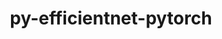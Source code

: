 ---
title: "py-efficientnet-pytorch"
layout: cache
categories: [package, develop]
meta: {"compilers": ["none"], "num_specs": 182, "num_specs_by_stack": {"ml-darwin-aarch64-mps": 34, "ml-linux-aarch64-cpu": 34, "ml-linux-aarch64-cuda": 39, "ml-linux-x86_64-cpu": 35, "ml-linux-x86_64-cuda": 40, "root": 182}, "oss": ["sequoia", "ubuntu24.04"], "platforms": ["darwin", "linux"], "stacks": ["ml-darwin-aarch64-mps", "ml-linux-aarch64-cpu", "ml-linux-aarch64-cuda", "ml-linux-x86_64-cpu", "ml-linux-x86_64-cuda", "root"], "targets": ["aarch64", "x86_64_v3"], "versions": ["0.7.1"]}
spec_details: [{"compiler": "none", "hash": "2evu4w7xddarcr6mavplr6gvyj3stzzk", "os": "ubuntu24.04", "platform": "linux", "size": "-", "stacks": ["ml-linux-aarch64-cpu", "root"], "target": "aarch64", "variants": ["build_system=python_pip"], "versions": ["0.7.1"]}, {"compiler": "none", "hash": "2pty2ca43jtyklbcbs5ssznqkz75rqzh", "os": "sequoia", "platform": "darwin", "size": "-", "stacks": ["ml-darwin-aarch64-mps", "root"], "target": "aarch64", "variants": ["build_system=python_pip"], "versions": ["0.7.1"]}, {"compiler": "none", "hash": "2x4eqkazckurbtgbgtbaiao7yh6vp4ru", "os": "sequoia", "platform": "darwin", "size": "-", "stacks": ["ml-darwin-aarch64-mps", "root"], "target": "aarch64", "variants": ["build_system=python_pip"], "versions": ["0.7.1"]}, {"compiler": "none", "hash": "3bxwnxkj3rkyktqbkc2tfqkm2ofl4bej", "os": "ubuntu24.04", "platform": "linux", "size": "-", "stacks": ["ml-linux-x86_64-cpu", "root"], "target": "x86_64_v3", "variants": ["build_system=python_pip"], "versions": ["0.7.1"]}, {"compiler": "none", "hash": "3nbxvuif4t5m4vydaempwxwnpysppide", "os": "sequoia", "platform": "darwin", "size": "-", "stacks": ["ml-darwin-aarch64-mps", "root"], "target": "aarch64", "variants": ["build_system=python_pip"], "versions": ["0.7.1"]}, {"compiler": "none", "hash": "3qh23ktbh47jxarszcdvbmwfnzflg6h4", "os": "ubuntu24.04", "platform": "linux", "size": "-", "stacks": ["ml-linux-aarch64-cpu", "root"], "target": "aarch64", "variants": ["build_system=python_pip"], "versions": ["0.7.1"]}, {"compiler": "none", "hash": "44b4oefttj6xcg5ihw5vbyheluh32xor", "os": "ubuntu24.04", "platform": "linux", "size": "-", "stacks": ["ml-linux-x86_64-cuda", "root"], "target": "x86_64_v3", "variants": ["build_system=python_pip"], "versions": ["0.7.1"]}, {"compiler": "none", "hash": "44wm3lvht37feydhiv5kgnilvxyh4zjl", "os": "sequoia", "platform": "darwin", "size": "-", "stacks": ["ml-darwin-aarch64-mps", "root"], "target": "aarch64", "variants": ["build_system=python_pip"], "versions": ["0.7.1"]}, {"compiler": "none", "hash": "4bjcttgevw767y2i53hinfxtb74piiio", "os": "ubuntu24.04", "platform": "linux", "size": "-", "stacks": ["ml-linux-aarch64-cuda", "root"], "target": "aarch64", "variants": ["build_system=python_pip"], "versions": ["0.7.1"]}, {"compiler": "none", "hash": "4c3yuv5gegkcrdcptknmbt4bfyrmepgw", "os": "sequoia", "platform": "darwin", "size": "-", "stacks": ["ml-darwin-aarch64-mps", "root"], "target": "aarch64", "variants": ["build_system=python_pip"], "versions": ["0.7.1"]}, {"compiler": "none", "hash": "4kehtppv43oh2kusq3za47ys3d3w7o4n", "os": "ubuntu24.04", "platform": "linux", "size": "-", "stacks": ["ml-linux-x86_64-cpu", "root"], "target": "x86_64_v3", "variants": ["build_system=python_pip"], "versions": ["0.7.1"]}, {"compiler": "none", "hash": "4nzoigyr35lldscqvtmkezgugg2c5pe5", "os": "ubuntu24.04", "platform": "linux", "size": "-", "stacks": ["ml-linux-x86_64-cuda", "root"], "target": "x86_64_v3", "variants": ["build_system=python_pip"], "versions": ["0.7.1"]}, {"compiler": "none", "hash": "4qxu2bkvtmlqfrmcm2dnz4xpzzagjimr", "os": "ubuntu24.04", "platform": "linux", "size": "-", "stacks": ["ml-linux-x86_64-cpu", "root"], "target": "x86_64_v3", "variants": ["build_system=python_pip"], "versions": ["0.7.1"]}, {"compiler": "none", "hash": "4t2zihj4w6jifxvtggekhkwkxcuircyp", "os": "sequoia", "platform": "darwin", "size": "-", "stacks": ["ml-darwin-aarch64-mps", "root"], "target": "aarch64", "variants": ["build_system=python_pip"], "versions": ["0.7.1"]}, {"compiler": "none", "hash": "4udow5hoq74k5ej424e4efm6qglpzorn", "os": "ubuntu24.04", "platform": "linux", "size": "-", "stacks": ["ml-linux-aarch64-cpu", "root"], "target": "aarch64", "variants": ["build_system=python_pip"], "versions": ["0.7.1"]}, {"compiler": "none", "hash": "5bqxmryocio7jkmagvss3t3vuy5mpz2d", "os": "ubuntu24.04", "platform": "linux", "size": "-", "stacks": ["ml-linux-aarch64-cuda", "root"], "target": "aarch64", "variants": ["build_system=python_pip"], "versions": ["0.7.1"]}, {"compiler": "none", "hash": "5estjoppnbbfwjzplzlpam6sr4jrjhde", "os": "ubuntu24.04", "platform": "linux", "size": "-", "stacks": ["ml-linux-x86_64-cuda", "root"], "target": "x86_64_v3", "variants": ["build_system=python_pip"], "versions": ["0.7.1"]}, {"compiler": "none", "hash": "6l65ogw7nk6q275g4dhpey2c7ziwfvrg", "os": "sequoia", "platform": "darwin", "size": "-", "stacks": ["ml-darwin-aarch64-mps", "root"], "target": "aarch64", "variants": ["build_system=python_pip"], "versions": ["0.7.1"]}, {"compiler": "none", "hash": "6mnjmggktzyzefuafynrjmczzgzrlgsd", "os": "ubuntu24.04", "platform": "linux", "size": "-", "stacks": ["ml-linux-x86_64-cuda", "root"], "target": "x86_64_v3", "variants": ["build_system=python_pip"], "versions": ["0.7.1"]}, {"compiler": "none", "hash": "6uplb42fi37rcf3yi5ajikc7v5okxxb5", "os": "ubuntu24.04", "platform": "linux", "size": "-", "stacks": ["ml-linux-aarch64-cpu", "root"], "target": "aarch64", "variants": ["build_system=python_pip"], "versions": ["0.7.1"]}, {"compiler": "none", "hash": "6ydswws4hpwv6ryhjebeessrqh32g6hc", "os": "ubuntu24.04", "platform": "linux", "size": "-", "stacks": ["ml-linux-x86_64-cuda", "root"], "target": "x86_64_v3", "variants": ["build_system=python_pip"], "versions": ["0.7.1"]}, {"compiler": "none", "hash": "6zc7rn7dj7gxgbjrbdggrmezre2kwzau", "os": "ubuntu24.04", "platform": "linux", "size": "-", "stacks": ["ml-linux-aarch64-cpu", "root"], "target": "aarch64", "variants": ["build_system=python_pip"], "versions": ["0.7.1"]}, {"compiler": "none", "hash": "72v7isebhnhbmcd6hvgp2muvba4xwad3", "os": "ubuntu24.04", "platform": "linux", "size": "-", "stacks": ["ml-linux-aarch64-cpu", "root"], "target": "aarch64", "variants": ["build_system=python_pip"], "versions": ["0.7.1"]}, {"compiler": "none", "hash": "76d4pyfyj4blz3qpa7kp3rvrtf7lch7z", "os": "sequoia", "platform": "darwin", "size": "-", "stacks": ["ml-darwin-aarch64-mps", "root"], "target": "aarch64", "variants": ["build_system=python_pip"], "versions": ["0.7.1"]}, {"compiler": "none", "hash": "77eayfuwq6emgtfhajmiboszg4w6pxfm", "os": "ubuntu24.04", "platform": "linux", "size": "-", "stacks": ["ml-linux-aarch64-cuda", "root"], "target": "aarch64", "variants": ["build_system=python_pip"], "versions": ["0.7.1"]}, {"compiler": "none", "hash": "7cri72jrlh63mjyz6ipo2y4ulqta26ag", "os": "sequoia", "platform": "darwin", "size": "-", "stacks": ["ml-darwin-aarch64-mps", "root"], "target": "aarch64", "variants": ["build_system=python_pip"], "versions": ["0.7.1"]}, {"compiler": "none", "hash": "7duy35pycgldcoqdwz5jqmie7qowjdms", "os": "ubuntu24.04", "platform": "linux", "size": "-", "stacks": ["ml-linux-x86_64-cpu", "root"], "target": "x86_64_v3", "variants": ["build_system=python_pip"], "versions": ["0.7.1"]}, {"compiler": "none", "hash": "7grfu2663ao2lfynkxxt5cpyih6wupm7", "os": "ubuntu24.04", "platform": "linux", "size": "-", "stacks": ["ml-linux-x86_64-cpu", "root"], "target": "x86_64_v3", "variants": ["build_system=python_pip"], "versions": ["0.7.1"]}, {"compiler": "none", "hash": "7j5ksu7c4gyw6y3tinqg2bdao2mmkvsf", "os": "sequoia", "platform": "darwin", "size": "-", "stacks": ["ml-darwin-aarch64-mps", "root"], "target": "aarch64", "variants": ["build_system=python_pip"], "versions": ["0.7.1"]}, {"compiler": "none", "hash": "7oy3ixdtquyasefeocgdec7mnkgnhjer", "os": "ubuntu24.04", "platform": "linux", "size": "-", "stacks": ["ml-linux-x86_64-cpu", "root"], "target": "x86_64_v3", "variants": ["build_system=python_pip"], "versions": ["0.7.1"]}, {"compiler": "none", "hash": "7pbw4qckbnbr2c7ztw2icsqnzk4ghvsk", "os": "sequoia", "platform": "darwin", "size": "-", "stacks": ["ml-darwin-aarch64-mps", "root"], "target": "aarch64", "variants": ["build_system=python_pip"], "versions": ["0.7.1"]}, {"compiler": "none", "hash": "7pgfak6avvc5dcncbm2cfp7bykyurw25", "os": "sequoia", "platform": "darwin", "size": "-", "stacks": ["ml-darwin-aarch64-mps", "root"], "target": "aarch64", "variants": ["build_system=python_pip"], "versions": ["0.7.1"]}, {"compiler": "none", "hash": "a4ghihhztq4pho6kzcdx2fvgd6uymyyl", "os": "ubuntu24.04", "platform": "linux", "size": "-", "stacks": ["ml-linux-x86_64-cuda", "root"], "target": "x86_64_v3", "variants": ["build_system=python_pip"], "versions": ["0.7.1"]}, {"compiler": "none", "hash": "a5pnxn4hqi6ajo4tbm4tvszbufhudb27", "os": "ubuntu24.04", "platform": "linux", "size": "-", "stacks": ["ml-linux-aarch64-cpu", "root"], "target": "aarch64", "variants": ["build_system=python_pip"], "versions": ["0.7.1"]}, {"compiler": "none", "hash": "apfnlfu7oaeeao3qi6rajxwa5bb7stcg", "os": "ubuntu24.04", "platform": "linux", "size": "-", "stacks": ["ml-linux-aarch64-cuda", "root"], "target": "aarch64", "variants": ["build_system=python_pip"], "versions": ["0.7.1"]}, {"compiler": "none", "hash": "aps3ixug5urtydus2mikqnmmdxd6jekh", "os": "ubuntu24.04", "platform": "linux", "size": "-", "stacks": ["ml-linux-x86_64-cuda", "root"], "target": "x86_64_v3", "variants": ["build_system=python_pip"], "versions": ["0.7.1"]}, {"compiler": "none", "hash": "b6viqrejhpyzx27zz4iaq3hu74k5kyoo", "os": "ubuntu24.04", "platform": "linux", "size": "-", "stacks": ["ml-linux-aarch64-cuda", "root"], "target": "aarch64", "variants": ["build_system=python_pip"], "versions": ["0.7.1"]}, {"compiler": "none", "hash": "bnenbwi56ie2qr2vb7ovyteklk67ubqv", "os": "ubuntu24.04", "platform": "linux", "size": "-", "stacks": ["ml-linux-x86_64-cpu", "root"], "target": "x86_64_v3", "variants": ["build_system=python_pip"], "versions": ["0.7.1"]}, {"compiler": "none", "hash": "buabljoyvz7km3425wll7ae5sp5pzf3e", "os": "ubuntu24.04", "platform": "linux", "size": "-", "stacks": ["ml-linux-x86_64-cpu", "root"], "target": "x86_64_v3", "variants": ["build_system=python_pip"], "versions": ["0.7.1"]}, {"compiler": "none", "hash": "bufjjv7nsuha3rjy7jizuapphqdrrkdl", "os": "ubuntu24.04", "platform": "linux", "size": "-", "stacks": ["ml-linux-aarch64-cuda", "root"], "target": "aarch64", "variants": ["build_system=python_pip"], "versions": ["0.7.1"]}, {"compiler": "none", "hash": "bv47dsfvisx7h7camnx7l7wut5brf57n", "os": "ubuntu24.04", "platform": "linux", "size": "-", "stacks": ["ml-linux-aarch64-cuda", "root"], "target": "aarch64", "variants": ["build_system=python_pip"], "versions": ["0.7.1"]}, {"compiler": "none", "hash": "bwkbl3cork2msaqcwo7iny6rr4hyzazu", "os": "ubuntu24.04", "platform": "linux", "size": "-", "stacks": ["ml-linux-aarch64-cpu", "root"], "target": "aarch64", "variants": ["build_system=python_pip"], "versions": ["0.7.1"]}, {"compiler": "none", "hash": "co34nfelqkieiuaf7hvdvs4jxypxspww", "os": "ubuntu24.04", "platform": "linux", "size": "-", "stacks": ["ml-linux-aarch64-cpu", "root"], "target": "aarch64", "variants": ["build_system=python_pip"], "versions": ["0.7.1"]}, {"compiler": "none", "hash": "cquhwanhsfcyosj3y2w7violtk67jgbq", "os": "ubuntu24.04", "platform": "linux", "size": "-", "stacks": ["ml-linux-aarch64-cuda", "root"], "target": "aarch64", "variants": ["build_system=python_pip"], "versions": ["0.7.1"]}, {"compiler": "none", "hash": "cr4rbvpyxb3ax22k6qlinw3rufjrnkap", "os": "ubuntu24.04", "platform": "linux", "size": "-", "stacks": ["ml-linux-x86_64-cpu", "root"], "target": "x86_64_v3", "variants": ["build_system=python_pip"], "versions": ["0.7.1"]}, {"compiler": "none", "hash": "cunt7wgn6hkbghggctvlk46otzqowzvz", "os": "ubuntu24.04", "platform": "linux", "size": "-", "stacks": ["ml-linux-aarch64-cuda", "root"], "target": "aarch64", "variants": ["build_system=python_pip"], "versions": ["0.7.1"]}, {"compiler": "none", "hash": "cwd5rm7pdonesxjsz5fhfswzyw6idet4", "os": "ubuntu24.04", "platform": "linux", "size": "-", "stacks": ["ml-linux-aarch64-cpu", "root"], "target": "aarch64", "variants": ["build_system=python_pip"], "versions": ["0.7.1"]}, {"compiler": "none", "hash": "djoneuf7o772obfyjakkr3o7w3cgeaa3", "os": "ubuntu24.04", "platform": "linux", "size": "-", "stacks": ["ml-linux-aarch64-cpu", "root"], "target": "aarch64", "variants": ["build_system=python_pip"], "versions": ["0.7.1"]}, {"compiler": "none", "hash": "dy24uh7gzg7ry4lghbxlk6vnjuynlfaq", "os": "ubuntu24.04", "platform": "linux", "size": "-", "stacks": ["ml-linux-aarch64-cpu", "root"], "target": "aarch64", "variants": ["build_system=python_pip"], "versions": ["0.7.1"]}, {"compiler": "none", "hash": "dy6y347xjx4uxxv77onfd5b267qnynoy", "os": "ubuntu24.04", "platform": "linux", "size": "-", "stacks": ["ml-linux-aarch64-cpu", "root"], "target": "aarch64", "variants": ["build_system=python_pip"], "versions": ["0.7.1"]}, {"compiler": "none", "hash": "dyfufqmo63lf5z2eqy45hgw6kuniorgq", "os": "ubuntu24.04", "platform": "linux", "size": "-", "stacks": ["ml-linux-x86_64-cuda", "root"], "target": "x86_64_v3", "variants": ["build_system=python_pip"], "versions": ["0.7.1"]}, {"compiler": "none", "hash": "ebncn7zwgtxpotzgjcdo5anairyksnkg", "os": "ubuntu24.04", "platform": "linux", "size": "-", "stacks": ["ml-linux-aarch64-cuda", "root"], "target": "aarch64", "variants": ["build_system=python_pip"], "versions": ["0.7.1"]}, {"compiler": "none", "hash": "f2apxkfyvn7ckdv4nbj5ry2hx6wqqcgx", "os": "sequoia", "platform": "darwin", "size": "-", "stacks": ["ml-darwin-aarch64-mps", "root"], "target": "aarch64", "variants": ["build_system=python_pip"], "versions": ["0.7.1"]}, {"compiler": "none", "hash": "f3zjlynxmfnfoeqfilgqwiuk3yszll5x", "os": "sequoia", "platform": "darwin", "size": "-", "stacks": ["ml-darwin-aarch64-mps", "root"], "target": "aarch64", "variants": ["build_system=python_pip"], "versions": ["0.7.1"]}, {"compiler": "none", "hash": "f4ljyu2fuumq4q7oofptij2dhsf6f622", "os": "sequoia", "platform": "darwin", "size": "-", "stacks": ["ml-darwin-aarch64-mps", "root"], "target": "aarch64", "variants": ["build_system=python_pip"], "versions": ["0.7.1"]}, {"compiler": "none", "hash": "f5i5fsdornhdmmghvjxx2iws4fevwegu", "os": "ubuntu24.04", "platform": "linux", "size": "-", "stacks": ["ml-linux-x86_64-cuda", "root"], "target": "x86_64_v3", "variants": ["build_system=python_pip"], "versions": ["0.7.1"]}, {"compiler": "none", "hash": "f5ur6qg2qr553cwi7p7ca3bscnwpx3nn", "os": "ubuntu24.04", "platform": "linux", "size": "-", "stacks": ["ml-linux-x86_64-cuda", "root"], "target": "x86_64_v3", "variants": ["build_system=python_pip"], "versions": ["0.7.1"]}, {"compiler": "none", "hash": "faxidzukuc2y7twsszc4pxfjlmf5guar", "os": "ubuntu24.04", "platform": "linux", "size": "-", "stacks": ["ml-linux-x86_64-cuda", "root"], "target": "x86_64_v3", "variants": ["build_system=python_pip"], "versions": ["0.7.1"]}, {"compiler": "none", "hash": "ff62tys6li3jwsuecxpjh6rbbgns22em", "os": "ubuntu24.04", "platform": "linux", "size": "-", "stacks": ["ml-linux-x86_64-cpu", "root"], "target": "x86_64_v3", "variants": ["build_system=python_pip"], "versions": ["0.7.1"]}, {"compiler": "none", "hash": "ftwsymtx5biz3tepibw7hlyv7w2h46um", "os": "ubuntu24.04", "platform": "linux", "size": "-", "stacks": ["ml-linux-aarch64-cpu", "root"], "target": "aarch64", "variants": ["build_system=python_pip"], "versions": ["0.7.1"]}, {"compiler": "none", "hash": "g5orrvicbkodydtkuynjdokgtnxdzreb", "os": "ubuntu24.04", "platform": "linux", "size": "-", "stacks": ["ml-linux-aarch64-cuda", "root"], "target": "aarch64", "variants": ["build_system=python_pip"], "versions": ["0.7.1"]}, {"compiler": "none", "hash": "ggdjfmlcc7bxtbsgndzis47aqxzox7qn", "os": "ubuntu24.04", "platform": "linux", "size": "-", "stacks": ["ml-linux-x86_64-cuda", "root"], "target": "x86_64_v3", "variants": ["build_system=python_pip"], "versions": ["0.7.1"]}, {"compiler": "none", "hash": "gi436hjnhp3ica75q7vu626ozre4p6bv", "os": "ubuntu24.04", "platform": "linux", "size": "-", "stacks": ["ml-linux-x86_64-cuda", "root"], "target": "x86_64_v3", "variants": ["build_system=python_pip"], "versions": ["0.7.1"]}, {"compiler": "none", "hash": "gsd4ycqstdnwupsqcmwwxmjcau2ze33x", "os": "ubuntu24.04", "platform": "linux", "size": "-", "stacks": ["ml-linux-aarch64-cpu", "root"], "target": "aarch64", "variants": ["build_system=python_pip"], "versions": ["0.7.1"]}, {"compiler": "none", "hash": "gwis74twk4t4js7rd3b4c7jhetn4phxk", "os": "ubuntu24.04", "platform": "linux", "size": "-", "stacks": ["ml-linux-aarch64-cpu", "root"], "target": "aarch64", "variants": ["build_system=python_pip"], "versions": ["0.7.1"]}, {"compiler": "none", "hash": "hbmcjkiubgudlkaoj5lfs3mdnh3kpehb", "os": "ubuntu24.04", "platform": "linux", "size": "-", "stacks": ["ml-linux-aarch64-cuda", "root"], "target": "aarch64", "variants": ["build_system=python_pip"], "versions": ["0.7.1"]}, {"compiler": "none", "hash": "hgjucbh75txiciu4j7s32gkimdaay74q", "os": "ubuntu24.04", "platform": "linux", "size": "-", "stacks": ["ml-linux-x86_64-cuda", "root"], "target": "x86_64_v3", "variants": ["build_system=python_pip"], "versions": ["0.7.1"]}, {"compiler": "none", "hash": "hmdfzpxnxod7p5ionpwq67w3kohl5odg", "os": "ubuntu24.04", "platform": "linux", "size": "-", "stacks": ["ml-linux-aarch64-cuda", "root"], "target": "aarch64", "variants": ["build_system=python_pip"], "versions": ["0.7.1"]}, {"compiler": "none", "hash": "huucmzenrtmyqkiodsbruebuers6bco3", "os": "sequoia", "platform": "darwin", "size": "-", "stacks": ["ml-darwin-aarch64-mps", "root"], "target": "aarch64", "variants": ["build_system=python_pip"], "versions": ["0.7.1"]}, {"compiler": "none", "hash": "hxgg6b6h3aq2klh2msgoge3bqtzd5lyb", "os": "ubuntu24.04", "platform": "linux", "size": "-", "stacks": ["ml-linux-aarch64-cpu", "root"], "target": "aarch64", "variants": ["build_system=python_pip"], "versions": ["0.7.1"]}, {"compiler": "none", "hash": "i4oggtslx5wmhd6asj55xbdrzwzyfs4p", "os": "ubuntu24.04", "platform": "linux", "size": "-", "stacks": ["ml-linux-x86_64-cpu", "root"], "target": "x86_64_v3", "variants": ["build_system=python_pip"], "versions": ["0.7.1"]}, {"compiler": "none", "hash": "i6xeh3aj3m6cxo6k4f5u4pxccwlttehk", "os": "sequoia", "platform": "darwin", "size": "-", "stacks": ["ml-darwin-aarch64-mps", "root"], "target": "aarch64", "variants": ["build_system=python_pip"], "versions": ["0.7.1"]}, {"compiler": "none", "hash": "iivwhqe57gnn2wfdiv7muwf6qu77uxwb", "os": "ubuntu24.04", "platform": "linux", "size": "-", "stacks": ["ml-linux-x86_64-cuda", "root"], "target": "x86_64_v3", "variants": ["build_system=python_pip"], "versions": ["0.7.1"]}, {"compiler": "none", "hash": "iym6jrimuhjzmkzpjssp6e45w735gose", "os": "ubuntu24.04", "platform": "linux", "size": "-", "stacks": ["ml-linux-aarch64-cpu", "root"], "target": "aarch64", "variants": ["build_system=python_pip"], "versions": ["0.7.1"]}, {"compiler": "none", "hash": "j5kogplu46xzolmokxtp4auipe3qqjtf", "os": "ubuntu24.04", "platform": "linux", "size": "-", "stacks": ["ml-linux-aarch64-cuda", "root"], "target": "aarch64", "variants": ["build_system=python_pip"], "versions": ["0.7.1"]}, {"compiler": "none", "hash": "j7zqhjzlpakuluvtsihzbhujtfsg2afy", "os": "ubuntu24.04", "platform": "linux", "size": "-", "stacks": ["ml-linux-x86_64-cuda", "root"], "target": "x86_64_v3", "variants": ["build_system=python_pip"], "versions": ["0.7.1"]}, {"compiler": "none", "hash": "jl5z3bnx7p6h3t2zten3ow5o2izrdxrl", "os": "sequoia", "platform": "darwin", "size": "-", "stacks": ["ml-darwin-aarch64-mps", "root"], "target": "aarch64", "variants": ["build_system=python_pip"], "versions": ["0.7.1"]}, {"compiler": "none", "hash": "jufcr6wys7o7kd3m64rcmdgvomxdwhcg", "os": "ubuntu24.04", "platform": "linux", "size": "-", "stacks": ["ml-linux-x86_64-cpu", "root"], "target": "x86_64_v3", "variants": ["build_system=python_pip"], "versions": ["0.7.1"]}, {"compiler": "none", "hash": "kdmg3hv664q2httt6mv6jfbwn4jkc62b", "os": "ubuntu24.04", "platform": "linux", "size": "-", "stacks": ["ml-linux-x86_64-cpu", "root"], "target": "x86_64_v3", "variants": ["build_system=python_pip"], "versions": ["0.7.1"]}, {"compiler": "none", "hash": "khuzafubmu5oykm7new4bo4zz6xb5kyr", "os": "ubuntu24.04", "platform": "linux", "size": "-", "stacks": ["ml-linux-aarch64-cpu", "root"], "target": "aarch64", "variants": ["build_system=python_pip"], "versions": ["0.7.1"]}, {"compiler": "none", "hash": "l3qcvghmn3vaxneckvcmbha3kba3z6bu", "os": "ubuntu24.04", "platform": "linux", "size": "-", "stacks": ["ml-linux-x86_64-cuda", "root"], "target": "x86_64_v3", "variants": ["build_system=python_pip"], "versions": ["0.7.1"]}, {"compiler": "none", "hash": "lcz26d3nz5wumm6avawd7yspyfcvc23l", "os": "sequoia", "platform": "darwin", "size": "-", "stacks": ["ml-darwin-aarch64-mps", "root"], "target": "aarch64", "variants": ["build_system=python_pip"], "versions": ["0.7.1"]}, {"compiler": "none", "hash": "lgmeawxmwofbi55vfcovywj4efn2eoau", "os": "ubuntu24.04", "platform": "linux", "size": "-", "stacks": ["ml-linux-x86_64-cpu", "root"], "target": "x86_64_v3", "variants": ["build_system=python_pip"], "versions": ["0.7.1"]}, {"compiler": "none", "hash": "lszcr4tasiv5pfnlc5zuozj5kczh4xac", "os": "ubuntu24.04", "platform": "linux", "size": "-", "stacks": ["ml-linux-aarch64-cpu", "root"], "target": "aarch64", "variants": ["build_system=python_pip"], "versions": ["0.7.1"]}, {"compiler": "none", "hash": "lwyugziaf6h744zx7rtukouxjegmn7b5", "os": "ubuntu24.04", "platform": "linux", "size": "-", "stacks": ["ml-linux-aarch64-cpu", "root"], "target": "aarch64", "variants": ["build_system=python_pip"], "versions": ["0.7.1"]}, {"compiler": "none", "hash": "lymsmeysoisyytfki44qszzaronbwilv", "os": "ubuntu24.04", "platform": "linux", "size": "-", "stacks": ["ml-linux-x86_64-cpu", "root"], "target": "x86_64_v3", "variants": ["build_system=python_pip"], "versions": ["0.7.1"]}, {"compiler": "none", "hash": "m5s5oa7dgla33mflhhubvrlegmzsodgp", "os": "ubuntu24.04", "platform": "linux", "size": "-", "stacks": ["ml-linux-x86_64-cpu", "root"], "target": "x86_64_v3", "variants": ["build_system=python_pip"], "versions": ["0.7.1"]}, {"compiler": "none", "hash": "mg554aasktm2obpntrvni6wuvn6aogp4", "os": "ubuntu24.04", "platform": "linux", "size": "-", "stacks": ["ml-linux-aarch64-cuda", "root"], "target": "aarch64", "variants": ["build_system=python_pip"], "versions": ["0.7.1"]}, {"compiler": "none", "hash": "mkqnhqlagaf5ec4v6oivncbfiihn4otp", "os": "ubuntu24.04", "platform": "linux", "size": "-", "stacks": ["ml-linux-x86_64-cuda", "root"], "target": "x86_64_v3", "variants": ["build_system=python_pip"], "versions": ["0.7.1"]}, {"compiler": "none", "hash": "mp6mdc3hpn75ot3g3tx2lysxako5kaiq", "os": "ubuntu24.04", "platform": "linux", "size": "-", "stacks": ["ml-linux-aarch64-cpu", "root"], "target": "aarch64", "variants": ["build_system=python_pip"], "versions": ["0.7.1"]}, {"compiler": "none", "hash": "mwgp5vd6igaxwhhm6pl2sarzfgg7tb6e", "os": "ubuntu24.04", "platform": "linux", "size": "-", "stacks": ["ml-linux-aarch64-cuda", "root"], "target": "aarch64", "variants": ["build_system=python_pip"], "versions": ["0.7.1"]}, {"compiler": "none", "hash": "mxevyqcebslafe7nulf2sxhcsw5egnvj", "os": "sequoia", "platform": "darwin", "size": "-", "stacks": ["ml-darwin-aarch64-mps", "root"], "target": "aarch64", "variants": ["build_system=python_pip"], "versions": ["0.7.1"]}, {"compiler": "none", "hash": "n2gcmabgmzaqgah6hmfs3z3ziqcuxqgx", "os": "ubuntu24.04", "platform": "linux", "size": "-", "stacks": ["ml-linux-x86_64-cuda", "root"], "target": "x86_64_v3", "variants": ["build_system=python_pip"], "versions": ["0.7.1"]}, {"compiler": "none", "hash": "n6xykt445h2ajmnvyho2zqsw6co4qfmg", "os": "ubuntu24.04", "platform": "linux", "size": "-", "stacks": ["ml-linux-x86_64-cuda", "root"], "target": "x86_64_v3", "variants": ["build_system=python_pip"], "versions": ["0.7.1"]}, {"compiler": "none", "hash": "nhiuwv73mxrq6wu45g3mlxmayhsxrm2v", "os": "ubuntu24.04", "platform": "linux", "size": "-", "stacks": ["ml-linux-aarch64-cuda", "root"], "target": "aarch64", "variants": ["build_system=python_pip"], "versions": ["0.7.1"]}, {"compiler": "none", "hash": "nvvzrxm3chzdskdrsdv3fzmc4q7iovp2", "os": "ubuntu24.04", "platform": "linux", "size": "-", "stacks": ["ml-linux-aarch64-cuda", "root"], "target": "aarch64", "variants": ["build_system=python_pip"], "versions": ["0.7.1"]}, {"compiler": "none", "hash": "ny5zabl6g6ykf4tuxze5tjs3qvk6yh7c", "os": "ubuntu24.04", "platform": "linux", "size": "-", "stacks": ["ml-linux-aarch64-cuda", "root"], "target": "aarch64", "variants": ["build_system=python_pip"], "versions": ["0.7.1"]}, {"compiler": "none", "hash": "oaxqgdhw6vswifgfc3ejhc2hsxqzxpvk", "os": "ubuntu24.04", "platform": "linux", "size": "-", "stacks": ["ml-linux-aarch64-cpu", "root"], "target": "aarch64", "variants": ["build_system=python_pip"], "versions": ["0.7.1"]}, {"compiler": "none", "hash": "ojrn4eeux4zhjfu76ahfkfbpi6yhi4ts", "os": "sequoia", "platform": "darwin", "size": "-", "stacks": ["ml-darwin-aarch64-mps", "root"], "target": "aarch64", "variants": ["build_system=python_pip"], "versions": ["0.7.1"]}, {"compiler": "none", "hash": "oqaer46tl7btidj5y3bcf3klu6xjp2ng", "os": "sequoia", "platform": "darwin", "size": "-", "stacks": ["ml-darwin-aarch64-mps", "root"], "target": "aarch64", "variants": ["build_system=python_pip"], "versions": ["0.7.1"]}, {"compiler": "none", "hash": "osxpwpgv7nucxruaourayugm7kscbj3m", "os": "ubuntu24.04", "platform": "linux", "size": "-", "stacks": ["ml-linux-x86_64-cuda", "root"], "target": "x86_64_v3", "variants": ["build_system=python_pip"], "versions": ["0.7.1"]}, {"compiler": "none", "hash": "otjq7ji7dsgyv56jm5elgl4ju7cqltmg", "os": "ubuntu24.04", "platform": "linux", "size": "-", "stacks": ["ml-linux-aarch64-cuda", "root"], "target": "aarch64", "variants": ["build_system=python_pip"], "versions": ["0.7.1"]}, {"compiler": "none", "hash": "oz5q4og7nmicpgxow7mc5aujef7rpp2i", "os": "ubuntu24.04", "platform": "linux", "size": "-", "stacks": ["ml-linux-x86_64-cpu", "root"], "target": "x86_64_v3", "variants": ["build_system=python_pip"], "versions": ["0.7.1"]}, {"compiler": "none", "hash": "pbnnizqxa2uyckgnjr5633zq7hzntn3t", "os": "ubuntu24.04", "platform": "linux", "size": "-", "stacks": ["ml-linux-x86_64-cuda", "root"], "target": "x86_64_v3", "variants": ["build_system=python_pip"], "versions": ["0.7.1"]}, {"compiler": "none", "hash": "pctcyrltlxfinwme6uyodhtb7ool6cjx", "os": "ubuntu24.04", "platform": "linux", "size": "-", "stacks": ["ml-linux-aarch64-cuda", "root"], "target": "aarch64", "variants": ["build_system=python_pip"], "versions": ["0.7.1"]}, {"compiler": "none", "hash": "peutuiw5baqxcbioybzb337entzdndy3", "os": "ubuntu24.04", "platform": "linux", "size": "-", "stacks": ["ml-linux-x86_64-cuda", "root"], "target": "x86_64_v3", "variants": ["build_system=python_pip"], "versions": ["0.7.1"]}, {"compiler": "none", "hash": "pfbgnfwntl2ay7rnfp6rw744d57arh4d", "os": "ubuntu24.04", "platform": "linux", "size": "-", "stacks": ["ml-linux-x86_64-cpu", "root"], "target": "x86_64_v3", "variants": ["build_system=python_pip"], "versions": ["0.7.1"]}, {"compiler": "none", "hash": "pgvhciom5um2hrn2wfstlx5ljz77ovpv", "os": "ubuntu24.04", "platform": "linux", "size": "-", "stacks": ["ml-linux-aarch64-cuda", "root"], "target": "aarch64", "variants": ["build_system=python_pip"], "versions": ["0.7.1"]}, {"compiler": "none", "hash": "pi3hhulipbextjjx5msp7tjqcz3hwpsk", "os": "ubuntu24.04", "platform": "linux", "size": "-", "stacks": ["ml-linux-aarch64-cpu", "root"], "target": "aarch64", "variants": ["build_system=python_pip"], "versions": ["0.7.1"]}, {"compiler": "none", "hash": "pik2j2kxquysdcebqzjbynl2523v32ni", "os": "ubuntu24.04", "platform": "linux", "size": "-", "stacks": ["ml-linux-aarch64-cpu", "root"], "target": "aarch64", "variants": ["build_system=python_pip"], "versions": ["0.7.1"]}, {"compiler": "none", "hash": "po7u6owkbonqv4p5i36gyyitb4wn25i2", "os": "sequoia", "platform": "darwin", "size": "-", "stacks": ["ml-darwin-aarch64-mps", "root"], "target": "aarch64", "variants": ["build_system=python_pip"], "versions": ["0.7.1"]}, {"compiler": "none", "hash": "pp2c7zctnvrue4d2rpnrz3os7whzye3p", "os": "ubuntu24.04", "platform": "linux", "size": "-", "stacks": ["ml-linux-x86_64-cuda", "root"], "target": "x86_64_v3", "variants": ["build_system=python_pip"], "versions": ["0.7.1"]}, {"compiler": "none", "hash": "qau6ajq4eaq5iaghmwzscitvjcrtxe3l", "os": "ubuntu24.04", "platform": "linux", "size": "-", "stacks": ["ml-linux-aarch64-cuda", "root"], "target": "aarch64", "variants": ["build_system=python_pip"], "versions": ["0.7.1"]}, {"compiler": "none", "hash": "qdqj3d75hgqujz6uyti3c64ppiw2bglq", "os": "sequoia", "platform": "darwin", "size": "-", "stacks": ["ml-darwin-aarch64-mps", "root"], "target": "aarch64", "variants": ["build_system=python_pip"], "versions": ["0.7.1"]}, {"compiler": "none", "hash": "qf4xmx6gbngmcqrywvhxuodcogisaalj", "os": "ubuntu24.04", "platform": "linux", "size": "-", "stacks": ["ml-linux-aarch64-cuda", "root"], "target": "aarch64", "variants": ["build_system=python_pip"], "versions": ["0.7.1"]}, {"compiler": "none", "hash": "qgx2zqcenwa7bnhqifsxlojcsbu62k6h", "os": "sequoia", "platform": "darwin", "size": "-", "stacks": ["ml-darwin-aarch64-mps", "root"], "target": "aarch64", "variants": ["build_system=python_pip"], "versions": ["0.7.1"]}, {"compiler": "none", "hash": "qlatwbz3jb24v3sxb5gvynayhjnbfbhe", "os": "ubuntu24.04", "platform": "linux", "size": "-", "stacks": ["ml-linux-aarch64-cuda", "root"], "target": "aarch64", "variants": ["build_system=python_pip"], "versions": ["0.7.1"]}, {"compiler": "none", "hash": "qmz4jwshtormz5hmp6q5xejbmzlz2grw", "os": "ubuntu24.04", "platform": "linux", "size": "-", "stacks": ["ml-linux-x86_64-cuda", "root"], "target": "x86_64_v3", "variants": ["build_system=python_pip"], "versions": ["0.7.1"]}, {"compiler": "none", "hash": "qqvcpjzze4p4ticjg3oqwp7u45tcc53o", "os": "ubuntu24.04", "platform": "linux", "size": "-", "stacks": ["ml-linux-x86_64-cpu", "root"], "target": "x86_64_v3", "variants": ["build_system=python_pip"], "versions": ["0.7.1"]}, {"compiler": "none", "hash": "r4xayfh6wfkkdcx6s7kggldxdzu7n6ii", "os": "ubuntu24.04", "platform": "linux", "size": "-", "stacks": ["ml-linux-x86_64-cuda", "root"], "target": "x86_64_v3", "variants": ["build_system=python_pip"], "versions": ["0.7.1"]}, {"compiler": "none", "hash": "rfmst3ajbwopioift457jopvvkukb3ez", "os": "ubuntu24.04", "platform": "linux", "size": "-", "stacks": ["ml-linux-aarch64-cpu", "root"], "target": "aarch64", "variants": ["build_system=python_pip"], "versions": ["0.7.1"]}, {"compiler": "none", "hash": "rfpy6alcdhydfbklyv2wrbp3h6bfp7gd", "os": "ubuntu24.04", "platform": "linux", "size": "-", "stacks": ["ml-linux-aarch64-cuda", "root"], "target": "aarch64", "variants": ["build_system=python_pip"], "versions": ["0.7.1"]}, {"compiler": "none", "hash": "rhmr2kliod635rt7qob2gcmtgldydrz3", "os": "ubuntu24.04", "platform": "linux", "size": "-", "stacks": ["ml-linux-x86_64-cuda", "root"], "target": "x86_64_v3", "variants": ["build_system=python_pip"], "versions": ["0.7.1"]}, {"compiler": "none", "hash": "rjjdls6het7c6s5hmejgtkix2hlifq56", "os": "ubuntu24.04", "platform": "linux", "size": "-", "stacks": ["ml-linux-aarch64-cuda", "root"], "target": "aarch64", "variants": ["build_system=python_pip"], "versions": ["0.7.1"]}, {"compiler": "none", "hash": "rpbuxiclspiclwyzbxmsqjvx7hvf25jo", "os": "ubuntu24.04", "platform": "linux", "size": "-", "stacks": ["ml-linux-x86_64-cpu", "root"], "target": "x86_64_v3", "variants": ["build_system=python_pip"], "versions": ["0.7.1"]}, {"compiler": "none", "hash": "rxmon3ndlkoveqiar7mrybgbkihoigch", "os": "ubuntu24.04", "platform": "linux", "size": "-", "stacks": ["ml-linux-x86_64-cpu", "root"], "target": "x86_64_v3", "variants": ["build_system=python_pip"], "versions": ["0.7.1"]}, {"compiler": "none", "hash": "s2gjhx5325fqxla2j7tcuerll7enppbj", "os": "ubuntu24.04", "platform": "linux", "size": "-", "stacks": ["ml-linux-x86_64-cpu", "root"], "target": "x86_64_v3", "variants": ["build_system=python_pip"], "versions": ["0.7.1"]}, {"compiler": "none", "hash": "s6omsoym46gqj3fp6rqrsesmknoaf7a6", "os": "ubuntu24.04", "platform": "linux", "size": "-", "stacks": ["ml-linux-aarch64-cpu", "root"], "target": "aarch64", "variants": ["build_system=python_pip"], "versions": ["0.7.1"]}, {"compiler": "none", "hash": "sb2dvc2a37uwr6mpof4rc7vt5a4ojet3", "os": "ubuntu24.04", "platform": "linux", "size": "-", "stacks": ["ml-linux-x86_64-cuda", "root"], "target": "x86_64_v3", "variants": ["build_system=python_pip"], "versions": ["0.7.1"]}, {"compiler": "none", "hash": "sedl4re45q7lwcpavh7a26amcapt4ced", "os": "sequoia", "platform": "darwin", "size": "-", "stacks": ["ml-darwin-aarch64-mps", "root"], "target": "aarch64", "variants": ["build_system=python_pip"], "versions": ["0.7.1"]}, {"compiler": "none", "hash": "simi5tr5wjgpf7omww67uhnjxv3cxsz7", "os": "ubuntu24.04", "platform": "linux", "size": "-", "stacks": ["ml-linux-x86_64-cpu", "root"], "target": "x86_64_v3", "variants": ["build_system=python_pip"], "versions": ["0.7.1"]}, {"compiler": "none", "hash": "swp7y5si2me367unicvu356imhwpec6z", "os": "ubuntu24.04", "platform": "linux", "size": "-", "stacks": ["ml-linux-x86_64-cpu", "root"], "target": "x86_64_v3", "variants": ["build_system=python_pip"], "versions": ["0.7.1"]}, {"compiler": "none", "hash": "sxr65alrk7bs5mjdarxsuppzol6s6vdb", "os": "ubuntu24.04", "platform": "linux", "size": "-", "stacks": ["ml-linux-x86_64-cpu", "root"], "target": "x86_64_v3", "variants": ["build_system=python_pip"], "versions": ["0.7.1"]}, {"compiler": "none", "hash": "t57g2clhguai2bxo3qnmh546mpqzr7tk", "os": "ubuntu24.04", "platform": "linux", "size": "-", "stacks": ["ml-linux-x86_64-cpu", "root"], "target": "x86_64_v3", "variants": ["build_system=python_pip"], "versions": ["0.7.1"]}, {"compiler": "none", "hash": "tcz5lrgrvkgzferyt3ga6gpcxuq45rgn", "os": "ubuntu24.04", "platform": "linux", "size": "-", "stacks": ["ml-linux-aarch64-cpu", "root"], "target": "aarch64", "variants": ["build_system=python_pip"], "versions": ["0.7.1"]}, {"compiler": "none", "hash": "tfposeiq3xtip3yhxqvijttbvhljqhy4", "os": "ubuntu24.04", "platform": "linux", "size": "-", "stacks": ["ml-linux-aarch64-cpu", "root"], "target": "aarch64", "variants": ["build_system=python_pip"], "versions": ["0.7.1"]}, {"compiler": "none", "hash": "tjpcfa7vv35fuuzpkrcfajizyf3ug7rm", "os": "ubuntu24.04", "platform": "linux", "size": "-", "stacks": ["ml-linux-aarch64-cuda", "root"], "target": "aarch64", "variants": ["build_system=python_pip"], "versions": ["0.7.1"]}, {"compiler": "none", "hash": "to6r4usqoyekvxv3oishvzvpsjcymgrn", "os": "ubuntu24.04", "platform": "linux", "size": "-", "stacks": ["ml-linux-x86_64-cuda", "root"], "target": "x86_64_v3", "variants": ["build_system=python_pip"], "versions": ["0.7.1"]}, {"compiler": "none", "hash": "tv2jfzxoi6v6rs7ir7bkibwrqlrpp7id", "os": "ubuntu24.04", "platform": "linux", "size": "-", "stacks": ["ml-linux-x86_64-cuda", "root"], "target": "x86_64_v3", "variants": ["build_system=python_pip"], "versions": ["0.7.1"]}, {"compiler": "none", "hash": "u2mgyv4y7xkszkr4liifo5gtzukpm7ca", "os": "ubuntu24.04", "platform": "linux", "size": "-", "stacks": ["ml-linux-aarch64-cpu", "root"], "target": "aarch64", "variants": ["build_system=python_pip"], "versions": ["0.7.1"]}, {"compiler": "none", "hash": "u75npuvg725f22pbbu2momtpv7l5yoib", "os": "ubuntu24.04", "platform": "linux", "size": "-", "stacks": ["ml-linux-x86_64-cuda", "root"], "target": "x86_64_v3", "variants": ["build_system=python_pip"], "versions": ["0.7.1"]}, {"compiler": "none", "hash": "uf2dpsfswafpfrzhahepavi6qqti6vbq", "os": "ubuntu24.04", "platform": "linux", "size": "-", "stacks": ["ml-linux-aarch64-cuda", "root"], "target": "aarch64", "variants": ["build_system=python_pip"], "versions": ["0.7.1"]}, {"compiler": "none", "hash": "uff7ofhjcr26vlbjbjf6kej5uq44vdvh", "os": "ubuntu24.04", "platform": "linux", "size": "-", "stacks": ["ml-linux-x86_64-cpu", "root"], "target": "x86_64_v3", "variants": ["build_system=python_pip"], "versions": ["0.7.1"]}, {"compiler": "none", "hash": "ufv6sbxgaphbkq67eavmoyrvkqvtm3vb", "os": "sequoia", "platform": "darwin", "size": "-", "stacks": ["ml-darwin-aarch64-mps", "root"], "target": "aarch64", "variants": ["build_system=python_pip"], "versions": ["0.7.1"]}, {"compiler": "none", "hash": "uh5z57e2vouszq74mtuoysxgrw4asgjq", "os": "ubuntu24.04", "platform": "linux", "size": "-", "stacks": ["ml-linux-aarch64-cuda", "root"], "target": "aarch64", "variants": ["build_system=python_pip"], "versions": ["0.7.1"]}, {"compiler": "none", "hash": "umircawv7ouulh46atkb3zyi5kbe3sry", "os": "ubuntu24.04", "platform": "linux", "size": "-", "stacks": ["ml-linux-x86_64-cpu", "root"], "target": "x86_64_v3", "variants": ["build_system=python_pip"], "versions": ["0.7.1"]}, {"compiler": "none", "hash": "v2alallygarx3n52wepeqal3t75dnnlq", "os": "ubuntu24.04", "platform": "linux", "size": "-", "stacks": ["ml-linux-x86_64-cuda", "root"], "target": "x86_64_v3", "variants": ["build_system=python_pip"], "versions": ["0.7.1"]}, {"compiler": "none", "hash": "veojcyw2mtnuypwqneqkciqltcyqtjbu", "os": "sequoia", "platform": "darwin", "size": "-", "stacks": ["ml-darwin-aarch64-mps", "root"], "target": "aarch64", "variants": ["build_system=python_pip"], "versions": ["0.7.1"]}, {"compiler": "none", "hash": "vjsww6vjpztyvqzski6kiqqvvmzafbwp", "os": "ubuntu24.04", "platform": "linux", "size": "-", "stacks": ["ml-linux-aarch64-cuda", "root"], "target": "aarch64", "variants": ["build_system=python_pip"], "versions": ["0.7.1"]}, {"compiler": "none", "hash": "vmehm37lwcdogr52lptqhe6h3qewrz5c", "os": "sequoia", "platform": "darwin", "size": "-", "stacks": ["ml-darwin-aarch64-mps", "root"], "target": "aarch64", "variants": ["build_system=python_pip"], "versions": ["0.7.1"]}, {"compiler": "none", "hash": "vrruwxhozexdqhis2bzxbkbp5yhsr5ga", "os": "ubuntu24.04", "platform": "linux", "size": "-", "stacks": ["ml-linux-x86_64-cpu", "root"], "target": "x86_64_v3", "variants": ["build_system=python_pip"], "versions": ["0.7.1"]}, {"compiler": "none", "hash": "vwfq7re57llu5hmeyslkhgjocrm7uw56", "os": "ubuntu24.04", "platform": "linux", "size": "-", "stacks": ["ml-linux-x86_64-cpu", "root"], "target": "x86_64_v3", "variants": ["build_system=python_pip"], "versions": ["0.7.1"]}, {"compiler": "none", "hash": "w66n7s76zxdat6ad75ot26chcl6cw3bm", "os": "ubuntu24.04", "platform": "linux", "size": "-", "stacks": ["ml-linux-x86_64-cuda", "root"], "target": "x86_64_v3", "variants": ["build_system=python_pip"], "versions": ["0.7.1"]}, {"compiler": "none", "hash": "we2kknniodj5rzntq4h53hjfdkbwdbkr", "os": "sequoia", "platform": "darwin", "size": "-", "stacks": ["ml-darwin-aarch64-mps", "root"], "target": "aarch64", "variants": ["build_system=python_pip"], "versions": ["0.7.1"]}, {"compiler": "none", "hash": "wgj4m2pjxndrk3tdlkbojlpe6jqsyvw3", "os": "ubuntu24.04", "platform": "linux", "size": "-", "stacks": ["ml-linux-aarch64-cuda", "root"], "target": "aarch64", "variants": ["build_system=python_pip"], "versions": ["0.7.1"]}, {"compiler": "none", "hash": "wi6f3mkrutk7jbokqyyxzsyoph63fstu", "os": "ubuntu24.04", "platform": "linux", "size": "-", "stacks": ["ml-linux-x86_64-cuda", "root"], "target": "x86_64_v3", "variants": ["build_system=python_pip"], "versions": ["0.7.1"]}, {"compiler": "none", "hash": "wlh4xmgczl3iauq2ezq2s5tukqqcryzk", "os": "ubuntu24.04", "platform": "linux", "size": "-", "stacks": ["ml-linux-x86_64-cpu", "root"], "target": "x86_64_v3", "variants": ["build_system=python_pip"], "versions": ["0.7.1"]}, {"compiler": "none", "hash": "wmfbnzlqa3s32kh2sinq3gtbawwu6pvf", "os": "sequoia", "platform": "darwin", "size": "-", "stacks": ["ml-darwin-aarch64-mps", "root"], "target": "aarch64", "variants": ["build_system=python_pip"], "versions": ["0.7.1"]}, {"compiler": "none", "hash": "wvrhgpipgnve46gbs6iedhf4gxi3fxx6", "os": "ubuntu24.04", "platform": "linux", "size": "-", "stacks": ["ml-linux-aarch64-cpu", "root"], "target": "aarch64", "variants": ["build_system=python_pip"], "versions": ["0.7.1"]}, {"compiler": "none", "hash": "x43rrfu6t2gl6ssktcsl6gdbm4lkvc7n", "os": "sequoia", "platform": "darwin", "size": "-", "stacks": ["ml-darwin-aarch64-mps", "root"], "target": "aarch64", "variants": ["build_system=python_pip"], "versions": ["0.7.1"]}, {"compiler": "none", "hash": "xebsu6evay7xmtfnshz45e4thvlipg5t", "os": "ubuntu24.04", "platform": "linux", "size": "-", "stacks": ["ml-linux-aarch64-cuda", "root"], "target": "aarch64", "variants": ["build_system=python_pip"], "versions": ["0.7.1"]}, {"compiler": "none", "hash": "xk5p6n4xooxrc3cjn2lki4hn6tnfqdcu", "os": "ubuntu24.04", "platform": "linux", "size": "-", "stacks": ["ml-linux-aarch64-cuda", "root"], "target": "aarch64", "variants": ["build_system=python_pip"], "versions": ["0.7.1"]}, {"compiler": "none", "hash": "xm2h3fj2e462bka3bg4lifnmyiehejlp", "os": "ubuntu24.04", "platform": "linux", "size": "-", "stacks": ["ml-linux-x86_64-cpu", "root"], "target": "x86_64_v3", "variants": ["build_system=python_pip"], "versions": ["0.7.1"]}, {"compiler": "none", "hash": "xnddvcciqbqpuv5uyn52dkq3sooofwdi", "os": "ubuntu24.04", "platform": "linux", "size": "-", "stacks": ["ml-linux-aarch64-cuda", "root"], "target": "aarch64", "variants": ["build_system=python_pip"], "versions": ["0.7.1"]}, {"compiler": "none", "hash": "xsjoqr6cnke4xfxwgnz54ndha47dcgph", "os": "sequoia", "platform": "darwin", "size": "-", "stacks": ["ml-darwin-aarch64-mps", "root"], "target": "aarch64", "variants": ["build_system=python_pip"], "versions": ["0.7.1"]}, {"compiler": "none", "hash": "y6hwefsrxwujbifkqbjit37blvfsyr34", "os": "ubuntu24.04", "platform": "linux", "size": "-", "stacks": ["ml-linux-aarch64-cpu", "root"], "target": "aarch64", "variants": ["build_system=python_pip"], "versions": ["0.7.1"]}, {"compiler": "none", "hash": "ycnaf64u3ga6inyaf3iix7invaecrswn", "os": "ubuntu24.04", "platform": "linux", "size": "-", "stacks": ["ml-linux-aarch64-cuda", "root"], "target": "aarch64", "variants": ["build_system=python_pip"], "versions": ["0.7.1"]}, {"compiler": "none", "hash": "yhyetuqcxyh5bu4dry7twkeq7jxqvfmp", "os": "ubuntu24.04", "platform": "linux", "size": "-", "stacks": ["ml-linux-x86_64-cuda", "root"], "target": "x86_64_v3", "variants": ["build_system=python_pip"], "versions": ["0.7.1"]}, {"compiler": "none", "hash": "yprqmjomuphjhd3wbto3ylk7mx4ytpam", "os": "ubuntu24.04", "platform": "linux", "size": "-", "stacks": ["ml-linux-aarch64-cuda", "root"], "target": "aarch64", "variants": ["build_system=python_pip"], "versions": ["0.7.1"]}, {"compiler": "none", "hash": "yqwrw3dibhjn2viiccyrvbwwz27xxuzn", "os": "ubuntu24.04", "platform": "linux", "size": "-", "stacks": ["ml-linux-aarch64-cuda", "root"], "target": "aarch64", "variants": ["build_system=python_pip"], "versions": ["0.7.1"]}, {"compiler": "none", "hash": "yw7x4r3cqcnpl2eyqoyohcv4ga7akzqs", "os": "ubuntu24.04", "platform": "linux", "size": "-", "stacks": ["ml-linux-x86_64-cpu", "root"], "target": "x86_64_v3", "variants": ["build_system=python_pip"], "versions": ["0.7.1"]}, {"compiler": "none", "hash": "yxafj2kw5gz5sxury7h75bt2l2evogv6", "os": "sequoia", "platform": "darwin", "size": "-", "stacks": ["ml-darwin-aarch64-mps", "root"], "target": "aarch64", "variants": ["build_system=python_pip"], "versions": ["0.7.1"]}, {"compiler": "none", "hash": "yxilwklwqv6w4psdph7qezbeirbwjceo", "os": "ubuntu24.04", "platform": "linux", "size": "-", "stacks": ["ml-linux-x86_64-cpu", "root"], "target": "x86_64_v3", "variants": ["build_system=python_pip"], "versions": ["0.7.1"]}, {"compiler": "none", "hash": "yy62qtdgpwgdthvjwnpe4tjufo2n6f2d", "os": "ubuntu24.04", "platform": "linux", "size": "-", "stacks": ["ml-linux-aarch64-cuda", "root"], "target": "aarch64", "variants": ["build_system=python_pip"], "versions": ["0.7.1"]}, {"compiler": "none", "hash": "z474avp3rzp3dekn7hhhe2arz2rxirut", "os": "ubuntu24.04", "platform": "linux", "size": "-", "stacks": ["ml-linux-x86_64-cuda", "root"], "target": "x86_64_v3", "variants": ["build_system=python_pip"], "versions": ["0.7.1"]}, {"compiler": "none", "hash": "zffra3zujkmr43oslykuf5gh6kql3miu", "os": "ubuntu24.04", "platform": "linux", "size": "-", "stacks": ["ml-linux-x86_64-cpu", "root"], "target": "x86_64_v3", "variants": ["build_system=python_pip"], "versions": ["0.7.1"]}, {"compiler": "none", "hash": "zftr4m2e42hty2zlwdptr56a6ws6jqaa", "os": "ubuntu24.04", "platform": "linux", "size": "-", "stacks": ["ml-linux-x86_64-cuda", "root"], "target": "x86_64_v3", "variants": ["build_system=python_pip"], "versions": ["0.7.1"]}, {"compiler": "none", "hash": "zhjaznvfklfxxgtnw5wr6ujbq73hoeip", "os": "ubuntu24.04", "platform": "linux", "size": "-", "stacks": ["ml-linux-aarch64-cpu", "root"], "target": "aarch64", "variants": ["build_system=python_pip"], "versions": ["0.7.1"]}, {"compiler": "none", "hash": "zknpf5tvt7252xxjvfiokyyhkpbm7oyh", "os": "ubuntu24.04", "platform": "linux", "size": "-", "stacks": ["ml-linux-x86_64-cuda", "root"], "target": "x86_64_v3", "variants": ["build_system=python_pip"], "versions": ["0.7.1"]}, {"compiler": "none", "hash": "zolah6s2wlwvficwgovhbfpbe4itkeda", "os": "ubuntu24.04", "platform": "linux", "size": "-", "stacks": ["ml-linux-aarch64-cpu", "root"], "target": "aarch64", "variants": ["build_system=python_pip"], "versions": ["0.7.1"]}, {"compiler": "none", "hash": "ztbcnnk5h2nqihpz2mg6ieurpoxrqeya", "os": "ubuntu24.04", "platform": "linux", "size": "-", "stacks": ["ml-linux-x86_64-cuda", "root"], "target": "x86_64_v3", "variants": ["build_system=python_pip"], "versions": ["0.7.1"]}, {"compiler": "none", "hash": "zuk2kt44wehydflqqq6dkerb3vm6z6kx", "os": "ubuntu24.04", "platform": "linux", "size": "-", "stacks": ["ml-linux-x86_64-cuda", "root"], "target": "x86_64_v3", "variants": ["build_system=python_pip"], "versions": ["0.7.1"]}]
---